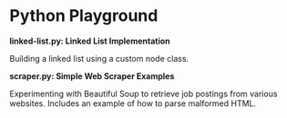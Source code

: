 # Python Playground

**linked-list.py: Linked List Implementation**

Building a linked list using a custom node class.

**scraper.py: Simple Web Scraper Examples**

Experimenting with Beautiful Soup to retrieve job postings from various websites. Includes an example of how to parse malformed HTML.